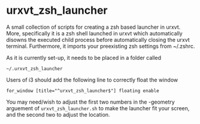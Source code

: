 # urxvt_zsh_launcher 

A small collection of scripts for creating a zsh based launcher in
urxvt.  More, specifically it is a zsh shell launched in urxvt which
automatically disowns the executed child process before automatically
closing the urxvt terminal. Furthermore, it imports your preexisting
zsh settings from ~/.zshrc.

As it is currently set-up, it needs to be placed in a folder called
```
~/.urxvt_zsh_launcher
```

Users of i3 should add the following line to correctly float the 
window
```
for_window [title="^urxvt_zsh_launcher$"] floating enable
```

You may need/wish to adjust the first two numbers in the -geometry
arguement of ```urxvt_zsh_launcher.sh``` to make the launcher fit 
your screen, and the second two to adjust the location.
